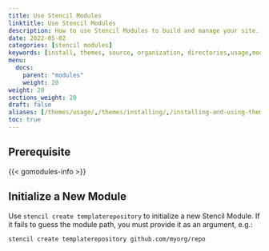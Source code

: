 ```yaml
---
title: Use Stencil Modules
linktitle: Use Stencil Modules
description: How to use Stencil Modules to build and manage your site.
date: 2022-05-02
categories: [stencil modules]
keywords: [install, themes, source, organization, directories,usage,modules]
menu:
  docs:
    parent: "modules"
    weight: 20
weight: 20
sections_weight: 20
draft: false
aliases: [/themes/usage/,/themes/installing/,/installing-and-using-themes/]
toc: true
---
```


## Prerequisite

{{< gomodules-info >}}


## Initialize a New Module

Use `stencil create templaterepository` to initialize a new Stencil Module. If it fails to guess the module path, you must provide it as an argument, e.g.:

```bash
stencil create templaterepository github.com/myorg/repo
```

<!-- TODO: How to use a module>